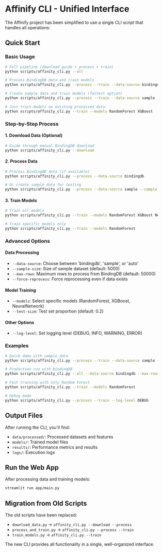 # Affinify CLI - Unified Interface

The Affinify project has been simplified to use a single CLI script that handles all operations:

## Quick Start

### Basic Usage
```bash
# Full pipeline (download guide + process + train)
python scripts/affinity_cli.py --all

# Process BindingDB data and train models
python scripts/affinity_cli.py --process --train --data-source bindingdb

# Create sample data and train models (fastest option)
python scripts/affinity_cli.py --process --train --data-source sample --sample-size 5000

# Just train models on existing processed data
python scripts/affinity_cli.py --train --models RandomForest XGBoost
```

### Step-by-Step Process

#### 1. Download Data (Optional)
```bash
# Guide through manual BindingDB download
python scripts/affinity_cli.py --download
```

#### 2. Process Data
```bash
# Process BindingDB data (if available)
python scripts/affinity_cli.py --process --data-source bindingdb

# Or create sample data for testing
python scripts/affinity_cli.py --process --data-source sample --sample-size 5000
```

#### 3. Train Models
```bash
# Train all models
python scripts/affinity_cli.py --train --models RandomForest XGBoost NeuralNetwork

# Train specific models only
python scripts/affinity_cli.py --train --models RandomForest
```

### Advanced Options

#### Data Processing
- `--data-source`: Choose between 'bindingdb', 'sample', or 'auto'
- `--sample-size`: Size of sample dataset (default: 5000)
- `--max-rows`: Maximum rows to process from BindingDB (default: 50000)
- `--force-reprocess`: Force reprocessing even if data exists

#### Model Training
- `--models`: Select specific models (RandomForest, XGBoost, NeuralNetwork)
- `--test-size`: Test set proportion (default: 0.2)

#### Other Options
- `--log-level`: Set logging level (DEBUG, INFO, WARNING, ERROR)

### Examples

```bash
# Quick demo with sample data
python scripts/affinity_cli.py --process --train --data-source sample --sample-size 1000

# Production run with BindingDB
python scripts/affinity_cli.py --all --data-source bindingdb --max-rows 100000

# Fast training with only Random Forest
python scripts/affinity_cli.py --train --models RandomForest

# Debug mode
python scripts/affinity_cli.py --process --train --log-level DEBUG
```

## Output Files

After running the CLI, you'll find:
- `data/processed/`: Processed datasets and features
- `models/`: Trained model files
- `results/`: Performance metrics and results
- `logs/`: Execution logs

## Run the Web App

After processing data and training models:
```bash
streamlit run app/main.py
```

## Migration from Old Scripts

The old scripts have been replaced:
- `download_data.py` → `affinity_cli.py --download --process`
- `process_and_train.py` → `affinity_cli.py --process --train`
- `train_models.py` → `affinity_cli.py --train`

The new CLI provides all functionality in a single, well-organized interface.
